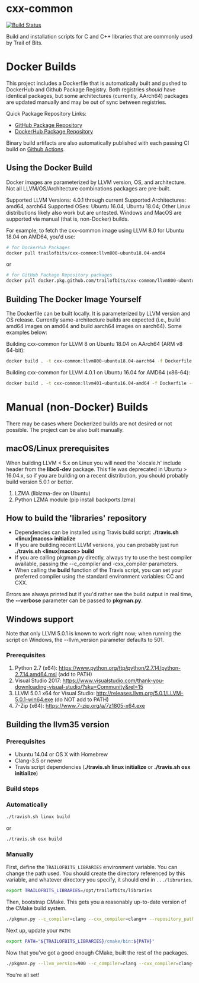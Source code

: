 # cxx-common

[![Build Status](https://img.shields.io/github/workflow/status/trailofbits/cxx-common/CI%20CD/master)](https://github.com/trailofbits/cxx-common/actions?query=workflow%3A%22CI%20CD%22)

Build and installation scripts for C and C++ libraries that are commonly used by Trail of Bits.

# Docker Builds

This project includes a Dockerfile that is automatically built and pushed to DockerHub and Github Package Registry. Both registries *should* have identical packages, but some architectures (currently, AArch64) packages are updated manually and may be out of sync between registries.

Quick Package Repository Links:
* [GitHub Package Repository](https://github.com/trailofbits/cxx-common/packages)
* [DockerHub Package Repository](https://hub.docker.com/r/trailofbits/cxx-common/tags)

Binary build artifacts are also automatically published with each passing CI build on [Github Actions](https://github.com/trailofbits/cxx-common/actions).

## Using the Docker Build

Docker images are parameterized by LLVM version, OS, and architecture. Not all LLVM/OS/Architecture combinations packages are pre-built.

Supported LLVM Versions: 4.0.1 through current
Supported Architectures: amd64, aarch64
Supported OSes: Ubuntu 16.04, Ubuntu 18.04; Other Linux distributions likely also work but are untested. Windows and MacOS are supported via manual (that is, non-Docker) builds.

For example, to fetch the cxx-common image using LLVM 8.0 for Ubuntu 18.04 on AMD64, you'd use:

```sh
# for DockerHub Packages
docker pull trailofbits/cxx-common:llvm800-ubuntu18.04-amd64
```

or
```sh
# for GitHub Package Repository packages
docker pull docker.pkg.github.com/trailofbits/cxx-common/llvm800-ubuntu18.04-amd64:latest
```

## Building The Docker Image Yourself

The Dockerfile can be built locally. It is parameterized by LLVM version and OS release. Currently same-architecture builds are expected (i.e., build amd64 images on amd64 and build aarch64 images on aarch64). Some examples below:

Building cxx-common for LLVM 8 on Ubuntu 18.04 on AArch64 (ARM v8 64-bit):
```sh
docker build . -t cxx-common:llvm800-ubuntu18.04-aarch64 -f Dockerfile --build-arg UBUNTU_BASE=arm64v8/ubuntu:18.04 --build-arg LLVM_VERSION=800
```

Building cxx-common for LLVM 4.0.1 on Ubuntu 16.04 for AMD64 (x86-64):
```sh
docker build . -t cxx-common:llvm401-ubuntu16.04-amd64 -f Dockerfile --build-arg UBUNTU_BASE=ubuntu:16.04 --build-arg LLVM_VERSION=401
```

# Manual (non-Docker) Builds

There may be cases where Dockerized builds are not desired or not possible. The project can be also built manually.

## macOS/Linux prerequisites

When building LLVM < 5.x on Linux you will need the 'xlocale.h' include header from the **libc6-dev** package. This file was deprecated in Ubuntu > 16.04.x, so if you are building on a recent distribution, you should probably build version 5.0.1 or better.

1. LZMA (liblzma-dev on Ubuntu)
2. Python LZMA module (pip install backports.lzma)

## How to build the 'libraries' repository

 * Dependencies can be installed using Travis build script: **./travis.sh <linux|macos> initialize**
 * If you are building recent LLVM versions, you can probably just run **./travis.sh <linux|macos> build**
 * If you are calling pkgman.py directly, always try to use the best compiler available, passing the --c_compiler and -cxx_compiler parameters.
 * When calling the **build** function of the Travis script, you can set your preferred compiler using the standard environment variables: CC and CXX.

Errors are always printed but if you'd rather see the build output in real time, the **--verbose** parameter can be passed to **pkgman.py**.

## Windows support

Note that only LLVM 5.0.1 is known to work right now; when running the script on Windows, the --llvm_version parameter defaults to 501.

### Prerequisites
1. Python 2.7 (x64): https://www.python.org/ftp/python/2.7.14/python-2.7.14.amd64.msi (add to PATH)
2. Visual Studio 2017: https://www.visualstudio.com/thank-you-downloading-visual-studio/?sku=Community&rel=15
3. LLVM 5.0.1 x64 for Visual Studio: http://releases.llvm.org/5.0.1/LLVM-5.0.1-win64.exe (do NOT add to PATH)
4. 7-Zip (x64): https://www.7-zip.org/a/7z1805-x64.exe

## Building the llvm35 version

### Prerequisites
 * Ubuntu 14.04 or OS X with Homebrew
 * Clang-3.5 or newer
 * Travis script dependencies (**./travis.sh linux initialize** or **./travis.sh osx initialize**)

### Build steps
### Automatically

```bash
./travish.sh linux build
```

or

```bash
./travis.sh osx build
```

### Manually

First, define the `TRAILOFBITS_LIBRARIES` environment variable. You can change the path used. You should create
the directory referenced by this variable, and whatever directory you specify, it should end in `.../libraries`.

```bash
export TRAILOFBITS_LIBRARIES=/opt/trailofbits/libraries
```

Then, bootstrap CMake. This gets you a reasonably up-to-date version of the CMake build system.

```bash
./pkgman.py --c_compiler=clang --cxx_compiler=clang++ --repository_path="${TRAILOFBITS_LIBRARIES}" --packages=cmake
```

Next up, update your `PATH`:

```bash
export PATH="${TRAILOFBITS_LIBRARIES}/cmake/bin:${PATH}"
```

Now that you've got a good enough CMake, built the rest of the packages.

```bash
./pkgman.py --llvm_version=900 --c_compiler=clang --cxx_compiler=clang++ --repository_path="${TRAILOFBITS_LIBRARIES}" --packages=z3,llvm,google,xed,capnproto
```

You're all set!
